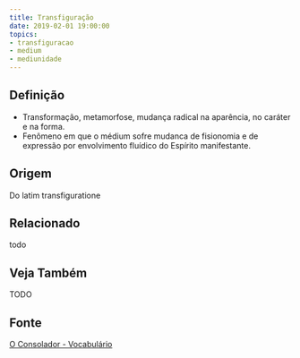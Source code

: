 ```yaml
---
title: Transfiguração
date: 2019-02-01 19:00:00
topics:
- transfiguracao
- medium
- mediunidade
---
```


## Definição
* Transformação, metamorfose, mudança radical na aparência, no caráter e na forma. 
* Fenômeno em que o médium sofre mudanca de fisionomia e de expressão
por envolvimento fluídico do Espírito manifestante.
 
## Origem
Do latim transfiguratione

## Relacionado
todo

## Veja Também
TODO

## Fonte
[O Consolador - Vocabulário](http://www.oconsolador.com.br/linkfixo/vocabulario/principal.html)
